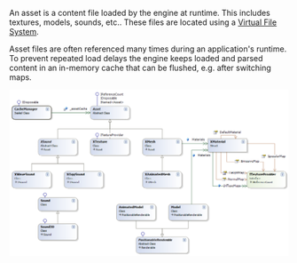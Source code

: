 An asset is a content file loaded by the engine at runtime. This includes textures, models, sounds, etc.. These files are located using a [Virtual File System](VFS).

Asset files are often referenced many times during an application's runtime. To prevent repeated load delays the engine keeps loaded and parsed content in an in-memory cache that can be flushed, e.g. after switching maps.

![](images/class_diagrams/assets.png)